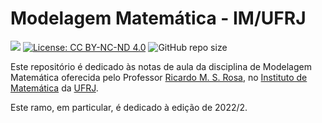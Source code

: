 # Modelagem Matemática - IM/UFRJ

[view-book-img]: https://img.shields.io/badge/view-book-green.svg
[view-book-url]: https://rmsrosa.github.io/modelagem_matematica

[![][view-book-img]][view-book-url] [![License: CC BY-NC-ND 4.0](https://img.shields.io/badge/License-CC&#160;BY&#8211;NC&#8211;ND&#160;4.0-orange.svg)](https://creativecommons.org/licenses/by-nc-nd/4.0/) ![GitHub repo size](https://img.shields.io/github/repo-size/rmsrosa/modelagem_matematica)

Este repositório é dedicado às notas de aula da disciplina de Modelagem Matemática oferecida pelo Professor [Ricardo M. S. Rosa](http://www.im.ufrj.br/rrosa/), no [Instituto de Matemática](http://www.im.ufrj.br) da [UFRJ](https://ufrj.br).

Este ramo, em particular, é dedicado à edição de 2022/2.
